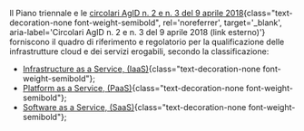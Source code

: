 Il Piano triennale e le
[circolari AgID n. 2 e n. 3 del 9 aprile 2018](https://cloud-italia.readthedocs.io/projects/cloud-italia-circolari/it/latest/){class="text-decoration-none font-weight-semibold", rel='noreferrer', target='_blank', aria-label='Circolari AgID n. 2 e n. 3 del 9 aprile 2018 (link esterno)'}
forniscono il quadro di riferimento e regolatorio per la qualificazione delle infrastrutture cloud e dei servizi erogabili, secondo la classificazione:

- [Infrastructure as a Service, (IaaS)](/glossario/#iaas){class="text-decoration-none font-weight-semibold"};
- [Platform as a Service, (PaaS)](/glossario/#paas){class="text-decoration-none font-weight-semibold"};
- [Software as a Service, (SaaS)](/glossario/#saas){class="text-decoration-none font-weight-semibold"};
